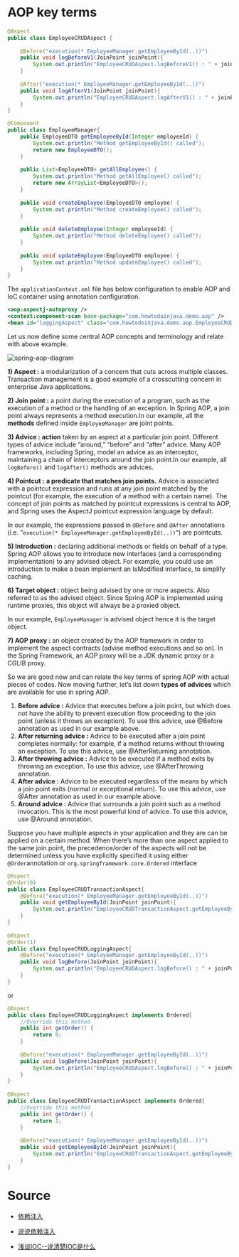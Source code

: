 # AOP key terms

```java
@Aspect
public class EmployeeCRUDAspect {
     
    @Before("execution(* EmployeeManager.getEmployeeById(..))")
    public void logBeforeV1(JoinPoint joinPoint){
        System.out.println("EmployeeCRUDAspect.logBeforeV1() : " + joinPoint.getSignature().getName());
    }
     
    @After("execution(* EmployeeManager.getEmployeeById(..))")
    public void logAfterV1(JoinPoint joinPoint){
        System.out.println("EmployeeCRUDAspect.logAfterV1() : " + joinPoint.getSignature().getName());
    }
}
```

```java
@Component
public class EmployeeManager{
    public EmployeeDTO getEmployeeById(Integer employeeId) {
        System.out.println("Method getEmployeeById() called");
        return new EmployeeDTO();
    }
 
    public List<EmployeeDTO> getAllEmployee() {
        System.out.println("Method getAllEmployee() called");
        return new ArrayList<EmployeeDTO>();
    }
 
    public void createEmployee(EmployeeDTO employee) {
        System.out.println("Method createEmployee() called");
    }
 
    public void deleteEmployee(Integer employeeId) {
        System.out.println("Method deleteEmployee() called");
    }
 
    public void updateEmployee(EmployeeDTO employee) {
        System.out.println("Method updateEmployee() called");
    }
}
```

The `applicationContext.xml` file has below configuration to enable AOP and IoC container using annotation configuration.

```xml
<aop:aspectj-autoproxy />
<context:component-scan base-package="com.howtodoinjava.demo.aop" />
<bean id="loggingAspect" class="com.howtodoinjava.demo.aop.EmployeeCRUDAspect" />
```

Let us now define some central AOP concepts and terminology and relate with above example.

![spring-aop-diagram](https://cdn2.howtodoinjava.com/wp-content/uploads/2015/01/spring-aop-diagram.jpg)

**1) Aspect :** a modularization of a concern that cuts across multiple classes. Transaction management is a good example of a crosscutting concern in enterprise Java applications.

**2) Join point :** a point during the execution of a program, such as the execution of a method or the handling of an exception. In Spring AOP, a join point always represents a method execution.In our example, all the **methods** defined inside `EmployeeManager` are joint points.

**3) Advice :** **action** taken by an aspect at a particular join point. Different types of advice include “around,” “before” and “after” advice. Many AOP frameworks, including Spring, model an advice as an interceptor, maintaining a chain of interceptors around the join point.In our example, all `logBefore()` and `logAfter()` methods are advices.

**4) Pointcut :** **a predicate that matches join points.** Advice is associated with a pointcut expression and runs at any join point matched by the pointcut (for example, the execution of a method with a certain name). The concept of join points as matched by pointcut expressions is central to AOP, and Spring uses the AspectJ pointcut expression language by default.

In our example, the expressions passed in `@Before` and `@After` annotations (i.e. “`execution(* EmployeeManager.getEmployeeById(..))`“) are pointcuts.

**5) Introduction :** declaring additional methods or fields on behalf of a type. Spring AOP allows you to introduce new interfaces (and a corresponding implementation) to any advised object. For example, you could use an introduction to make a bean implement an IsModified interface, to simplify caching.

**6) Target object :** object being advised by one or more aspects. Also referred to as the advised object. Since Spring AOP is implemented using runtime proxies, this object will always be a proxied object.

In our example, `EmployeeManager` is advised object hence it is the target object.

**7) AOP proxy :** an object created by the AOP framework in order to implement the aspect contracts (advise method executions and so on). In the Spring Framework, an AOP proxy will be a JDK dynamic proxy or a CGLIB proxy.

So we are good now and can relate the key terms of spring AOP with actual pieces of codes. Now moving further, let’s list down **types of advices** which are available for use in spring AOP.

1. **Before advice :** Advice that executes before a join point, but which does not have the ability to prevent execution flow proceeding to the join point (unless it throws an exception). To use this advice, use @Before annotation as used in our example above.
2. **After returning advice :** Advice to be executed after a join point completes normally: for example, if a method returns without throwing an exception. To use this advice, use @AfterReturning annotation.
3. **After throwing advice :** Advice to be executed if a method exits by throwing an exception. To use this advice, use @AfterThrowing annotation.
4. **After advice :** Advice to be executed regardless of the means by which a join point exits (normal or exceptional return). To use this advice, use @After annotation as used in our example above.
5. **Around advice :** Advice that surrounds a join point such as a method invocation. This is the most powerful kind of advice. To use this advice, use @Around annotation.



Suppose you have multiple aspects in your application and they are can be applied on a certain method. When there’s more than one aspect applied to the same join point, the precedence/order of the aspects will not be determined unless you have explicitly specified it using either `@Order`annotation or `org.springframework.core.Ordered` interface

```java
@Aspect
@Order(0)
public class EmployeeCRUDTransactionAspect{
    @Before("execution(* EmployeeManager.getEmployeeById(..))")
    public void getEmployeeById(JoinPoint joinPoint){
        System.out.println("EmployeeCRUDTransactionAspect.getEmployeeById() : " + joinPoint.getSignature().getName());
    }
}
 
@Aspect
@Order(1)
public class EmployeeCRUDLoggingAspect{
    @Before("execution(* EmployeeManager.getEmployeeById(..))")
    public void logBefore(JoinPoint joinPoint){
        System.out.println("EmployeeCRUDAspect.logBefore() : " + joinPoint.getSignature().getName());
    }
}
```

or

```java
@Aspect
public class EmployeeCRUDLoggingAspect implements Ordered{
    //Override this method
    public int getOrder() {
        return 0;
    }
     
    @Before("execution(* EmployeeManager.getEmployeeById(..))")
    public void logBefore(JoinPoint joinPoint){
        System.out.println("EmployeeCRUDAspect.logBefore() : " + joinPoint.getSignature().getName());
    }
}
 
@Aspect
public class EmployeeCRUDTransactionAspect implements Ordered{
    //Override this method
    public int getOrder() {
        return 1;
    }
 
    @Before("execution(* EmployeeManager.getEmployeeById(..))")
    public void getEmployeeById(JoinPoint joinPoint){
        System.out.println("EmployeeCRUDTransactionAspect.getEmployeeById() : " + joinPoint.getSignature().getName());
    }
}
```



# Source

- [依赖注入](<https://github.com/android-cn/blog/tree/master/java/dependency-injection>)

- [说说依赖注入](<https://droidyue.com/blog/2015/06/13/talk-show-about-dependency-injection/>)

- [浅谈IOC--说清楚IOC是什么](https://www.cnblogs.com/DebugLZQ/archive/2013/06/05/3107957.html)

